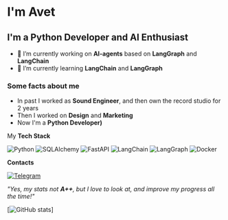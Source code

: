 # I'm Avet

## I'm a **Python Developer** and **AI Enthusiast**

- 🔭 I’m currently working on **AI-agents** based on **LangGraph** and **LangChain**
- 🌱 I’m currently learning **LangChain** and **LangGraph**

### Some facts about me
- In past I worked as **Sound Engineer**, and then own the record studio for 2 years
- Then I worked on **Design** and **Marketing**
- Now I'm a **Python Developer)**





My **Tech Stack**

![Python](https://img.shields.io/badge/Python-000000?style=for-the-badge&logo=Python&logoColor=white)
![SQLAlchemy](https://img.shields.io/badge/SQLAlchemy-000000?style=for-the-badge&logo=SQLAlchemy&logoColor=white)
![FastAPI](https://img.shields.io/badge/FastAPI-000000?style=for-the-badge&logo=FastAPI&logoColor=white)
![LangChain](https://img.shields.io/badge/LangChain-000000?style=for-the-badge&logo=LangChain&logoColor=white)
![LangGraph](https://img.shields.io/badge/LangGraph-000000?style=for-the-badge&logo=LangGraph&logoColor=white)
![Docker](https://img.shields.io/badge/Docker-000000?style=for-the-badge&logo=Docker&logoColor=white)


**Contacts**

[![Telegram](https://img.shields.io/badge/Telegram-000000?style=for-the-badge&logo=Telegram&logoColor=white)](t.me/senseimastermind)

*"Yes, my stats not **A++**, but I love to look at, and improve my progress all the time!"*

[![GitHub stats](https://github-readme-stats.vercel.app/api?username=crykrypta&theme=dark)]